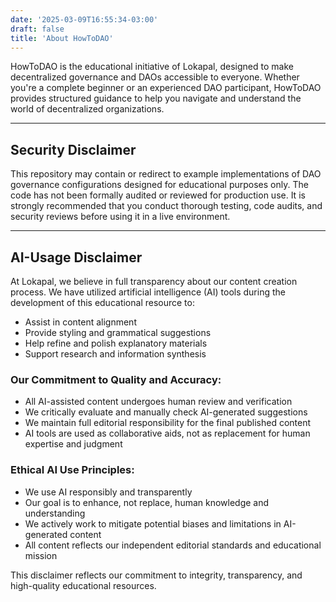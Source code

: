 ```yaml
---
date: '2025-03-09T16:55:34-03:00'
draft: false
title: 'About HowToDAO'
---
```


HowToDAO is the educational initiative of Lokapal, designed to make decentralized governance and DAOs accessible to everyone. Whether you're a complete beginner or an experienced DAO participant, HowToDAO provides structured guidance to help you navigate and understand the world of decentralized organizations.

---

## Security Disclaimer

This repository may contain or redirect to example implementations of DAO governance configurations designed for educational purposes only. The code has not been formally audited or reviewed for production use. It is strongly recommended that you conduct thorough testing, code audits, and security reviews before using it in a live environment.

---

## AI-Usage Disclaimer

At Lokapal, we believe in full transparency about our content creation process. We have utilized artificial intelligence (AI) tools during the development of this educational resource to:

- Assist in content alignment
- Provide styling and grammatical suggestions
- Help refine and polish explanatory materials
- Support research and information synthesis

### **Our Commitment to Quality and Accuracy:**

- All AI-assisted content undergoes human review and verification
- We critically evaluate and manually check AI-generated suggestions
- We maintain full editorial responsibility for the final published content
- AI tools are used as collaborative aids, not as replacement for human expertise and judgment

### **Ethical AI Use Principles:**

- We use AI responsibly and transparently
- Our goal is to enhance, not replace, human knowledge and understanding
- We actively work to mitigate potential biases and limitations in AI-generated content
- All content reflects our independent editorial standards and educational mission

This disclaimer reflects our commitment to integrity, transparency, and high-quality educational resources.